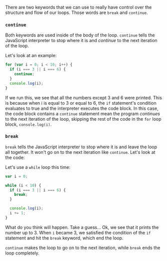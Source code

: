 There are two keywords that we can use to really have control over the structure and flow of our loops. Those words are `break` and `continue`.

### `continue`

Both keywords are used inside of the body of the loop. `continue` tells the JavaScript interpreter to stop where it is and *continue* to the next iteration of the loop.

Let's look at an example:

```js
for (var i = 0; i < 10; i++) {
  if (i === 3 || i === 6) {
    continue;
  }
  console.log(i);
}
```

If we run this, we see that all the numbers except 3 and 6 were printed. This is because when i is equal to 3 or equal to 6, the `if` statement's condition evaluates to true and the interpreter executes the code block. In this case, the code block contains a `continue` statement mean the program *continues* to the next iteration of the loop, skipping the rest of the code in the `for` loop block, `console.log(i)`.

### `break`

`break` tells the JavaScript interpreter to stop where it is and leave the loop all together. It won't go on to the next iteration like `continue`. Let's look at the code:

Let's use a `while` loop this time:

```js
var i = 0;

while (i < 10) {
  if (i === 3 || i === 6) {
    break;
  }

  console.log(i);
  i += 1;
}
```

What do you think will happen. Take a guess... Ok, we see that it prints the number up to 3. When `i` became 3, we satisfied the condition of the `if` statement and hit the `break` keyword, which end the loop.

`continue` makes the loop to go on to the next iteration, while `break` ends the loop completely.
